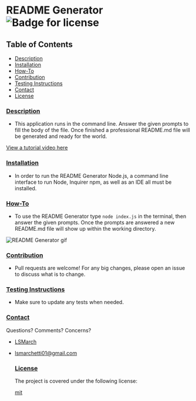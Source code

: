 
  # README Generator ![Badge for license](https://img.shields.io/badge/license-mit-brightgreen) 

  ## Table of Contents
  - [Description](#description)
  - [Installation](#installation)
  - [How-To](#how-to)
  - [Contribution](#contribution)
  - [Testing Instructions](#testing-instructions)
  - [Contact](#contact)
  - [License](#license)
  
  ### [Description](#table-of-contents)
  - This application runs in the command line. Answer the given prompts to fill the body of the file. Once finished a professional README.md file will be generated and ready for the world.

  [View a tutorial video here](https://drive.google.com/file/d/1rrnqUUn7fA99AeLdUy33DzXYY9VOdfG4/view)
  ### [Installation](#table-of-contents)
  - In order to run the README Generator Node.js, a command line interface to run Node, Inquirer npm, as well as an IDE all must be installed.

  ### [How-To](#table-of-contents)
  - To use the README Generator type `node index.js` in the terminal, then answer the given prompts. Once the prompts are answered a new README.md file will show up within the working directory.

  ![README Generator gif](./assets/README%20Generator%20.gif)

  ### [Contribution](#table-of-contents)
  - Pull requests are welcome! For any big changes, please open an issue to discuss what is to change.

  ### [Testing Instructions](#table-of-contents)
  - Make sure to update any tests when needed.

  ### [Contact](#table-of-contents)

  Questions?
  Comments?
  Concerns?
    
  - [LSMarch](https://github.com/LSMarch)
  - lsmarchetti01@gmail.com

   
    
    ### [License](#table-of-contents)
    
    The project is covered under the following license:
    
    [mit](https://choosealicense.com/licenses/mit)

